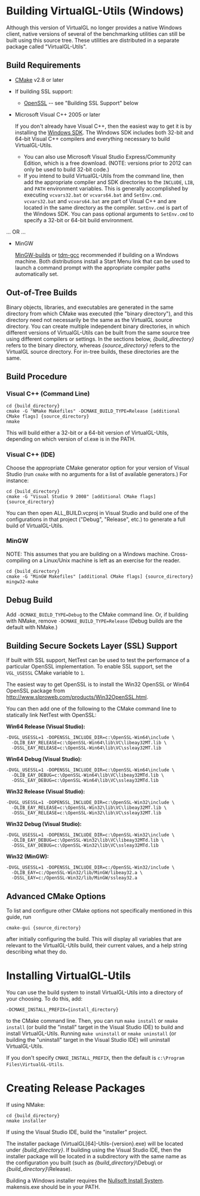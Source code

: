 Building VirtualGL-Utils (Windows)
==================================

Although this version of VirtualGL no longer provides a native Windows client,
native versions of several of the benchmarking utilities can still be built
using this source tree.  These utilities are distributed in a separate package
called "VirtualGL-Utils".


Build Requirements
------------------

- [CMake](http://www.cmake.org) v2.8 or later

- If building SSL support:
  * [OpenSSL](http://www.OpenSSL.org) -- see "Building SSL Support" below

- Microsoft Visual C++ 2005 or later

  If you don't already have Visual C++, then the easiest way to get it is by
  installing the
  [Windows SDK](http://msdn.microsoft.com/en-us/windows/bb980924.aspx).
  The Windows SDK includes both 32-bit and 64-bit Visual C++ compilers and
  everything necessary to build VirtualGL-Utils.

  * You can also use Microsoft Visual Studio Express/Community Edition, which
    is a free download.  (NOTE: versions prior to 2012 can only be used to
    build 32-bit code.)
  * If you intend to build VirtualGL-Utils from the command line, then add
    the appropriate compiler and SDK directories to the `INCLUDE`, `LIB`, and
    `PATH` environment variables.  This is generally accomplished by executing
    `vcvars32.bat` or `vcvars64.bat` and `SetEnv.cmd`.  `vcvars32.bat` and
    `vcvars64.bat` are part of Visual C++ and are located in the same directory
    as the compiler.  `SetEnv.cmd` is part of the Windows SDK.  You can pass
    optional arguments to `SetEnv.cmd` to specify a 32-bit or 64-bit build
    environment.

... OR ...

- MinGW

  [MinGW-builds](http://sourceforge.net/projects/mingwbuilds/) or
  [tdm-gcc](http://tdm-gcc.tdragon.net/) recommended if building on a Windows
  machine.  Both distributions install a Start Menu link that can be used to
  launch a command prompt with the appropriate compiler paths automatically
  set.


Out-of-Tree Builds
------------------

Binary objects, libraries, and executables are generated in the same directory
from which CMake was executed (the "binary directory"), and this directory need
not necessarily be the same as the VirtualGL source directory.  You can create
multiple independent binary directories, in which different versions of
VirtualGL-Utils can be built from the same source tree using different
compilers or settings.  In the sections below, *{build_directory}* refers to
the binary directory, whereas *{source_directory}* refers to the VirtualGL
source directory.  For in-tree builds, these directories are the same.


Build Procedure
---------------


### Visual C++ (Command Line)

    cd {build_directory}
    cmake -G "NMake Makefiles" -DCMAKE_BUILD_TYPE=Release [additional CMake flags] {source_directory}
    nmake

This will build either a 32-bit or a 64-bit version of VirtualGL-Utils,
depending on which version of cl.exe is in the PATH.


### Visual C++ (IDE)

Choose the appropriate CMake generator option for your version of Visual Studio
(run `cmake` with no arguments for a list of available generators.)  For
instance:

    cd {build_directory}
    cmake -G "Visual Studio 9 2008" [additional CMake flags] {source_directory}

You can then open ALL_BUILD.vcproj in Visual Studio and build one of the
configurations in that project ("Debug", "Release", etc.) to generate a full
build of VirtualGL-Utils.


### MinGW

NOTE: This assumes that you are building on a Windows machine.  Cross-compiling
on a Linux/Unix machine is left as an exercise for the reader.

    cd {build_directory}
    cmake -G "MinGW Makefiles" [additional CMake flags] {source_directory}
    mingw32-make


Debug Build
-----------

Add `-DCMAKE_BUILD_TYPE=Debug` to the CMake command line.  Or, if building with
NMake, remove `-DCMAKE_BUILD_TYPE=Release` (Debug builds are the default with
NMake.)


Building Secure Sockets Layer (SSL) Support
-------------------------------------------

If built with SSL support, NetTest can be used to test the performance of a
particular OpenSSL implementation.  To enable SSL support, set the `VGL_USESSL`
CMake variable to `1`.

The easiest way to get OpenSSL is to install the Win32 OpenSSL or Win64 OpenSSL
package from <http://www.slproweb.com/products/Win32OpenSSL.html>.

You can then add one of the following to the CMake command line to statically
link NetTest with OpenSSL:

  **Win64 Release (Visual Studio):**

    -DVGL_USESSL=1 -DOPENSSL_INCLUDE_DIR=c:\OpenSSL-Win64\include \
      -DLIB_EAY_RELEASE=c:\OpenSSL-Win64\lib\VC\libeay32MT.lib \
      -DSSL_EAY_RELEASE=c:\OpenSSL-Win64\lib\VC\ssleay32MT.lib

  **Win64 Debug (Visual Studio):**

    -DVGL_USESSL=1 -DOPENSSL_INCLUDE_DIR=c:\OpenSSL-Win64\include \
      -DLIB_EAY_DEBUG=c:\OpenSSL-Win64\lib\VC\libeay32MTd.lib \
      -DSSL_EAY_DEBUG=c:\OpenSSL-Win64\lib\VC\ssleay32MTd.lib

  **Win32 Release (Visual Studio):**

    -DVGL_USESSL=1 -DOPENSSL_INCLUDE_DIR=c:\OpenSSL-Win32\include \
      -DLIB_EAY_RELEASE=c:\OpenSSL-Win32\lib\VC\libeay32MT.lib \
      -DSSL_EAY_RELEASE=c:\OpenSSL-Win32\lib\VC\ssleay32MT.lib

  **Win32 Debug (Visual Studio):**

    -DVGL_USESSL=1 -DOPENSSL_INCLUDE_DIR=c:\OpenSSL-Win32\include \
      -DLIB_EAY_DEBUG=c:\OpenSSL-Win32\lib\VC\libeay32MTd.lib \
      -DSSL_EAY_DEBUG=c:\OpenSSL-Win32\lib\VC\ssleay32MTd.lib

  **Win32 (MinGW):**

    -DVGL_USESSL=1 -DOPENSSL_INCLUDE_DIR=c:/OpenSSL-Win32/include \
      -DLIB_EAY=c:/OpenSSL-Win32/lib/MinGW/libeay32.a \
      -DSSL_EAY=c:/OpenSSL-Win32/lib/MinGW/ssleay32.a


Advanced CMake Options
----------------------

To list and configure other CMake options not specifically mentioned in this
guide, run

    cmake-gui {source_directory}

after initially configuring the build.  This will display all variables that
are relevant to the VirtualGL-Utils build, their current values, and a help
string describing what they do.


Installing VirtualGL-Utils
==========================

You can use the build system to install VirtualGL-Utils into a directory of
your choosing.  To do this, add:

    -DCMAKE_INSTALL_PREFIX={install_directory}

to the CMake command line.  Then, you can run `make install` or `nmake install`
(or build the "install" target in the Visual Studio IDE) to build and install
VirtualGL-Utils.  Running `make uninstall` or `nmake uninstall` (or building
the "uninstall" target in the Visual Studio IDE) will uninstall
VirtualGL-Utils.

If you don't specify `CMAKE_INSTALL_PREFIX`, then the default is
`c:\Program Files\VirtualGL-Utils`.


Creating Release Packages
=========================

If using NMake:

    cd {build_directory}
    nmake installer

If using the Visual Studio IDE, build the "installer" project.

The installer package (VirtualGL[64]-Utils-{version}.exe) will be located
under *{build_directory}*.  If building using the Visual Studio IDE, then the
installer package will be located in a subdirectory with the same name as the
configuration you built (such as *{build_directory}*\Debug\ or
*{build_directory}*\Release\).

Building a Windows installer requires the
[Nullsoft Install System](http://nsis.sourceforge.net/).
makensis.exe should be in your PATH.
